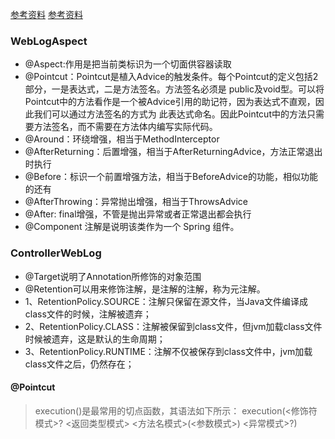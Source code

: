 [参考资料](https://www.ibm.com/developerworks/cn/java/j-spring-boot-aop-web-log-processing-and-distributed-locking/index.html)
[参考资料](https://blog.csdn.net/corbin_zhang/article/details/80576809)
### WebLogAspect
 * @Aspect:作用是把当前类标识为一个切面供容器读取
 * @Pointcut：Pointcut是植入Advice的触发条件。每个Pointcut的定义包括2部分，一是表达式，二是方法签名。方法签名必须是 public及void型。可以将Pointcut中的方法看作是一个被Advice引用的助记符，因为表达式不直观，因此我们可以通过方法签名的方式为 此表达式命名。因此Pointcut中的方法只需要方法签名，而不需要在方法体内编写实际代码。
 * @Around：环绕增强，相当于MethodInterceptor
 * @AfterReturning：后置增强，相当于AfterReturningAdvice，方法正常退出时执行
 * @Before：标识一个前置增强方法，相当于BeforeAdvice的功能，相似功能的还有
 * @AfterThrowing：异常抛出增强，相当于ThrowsAdvice
 * @After: final增强，不管是抛出异常或者正常退出都会执行
 * @Component 注解是说明该类作为一个 Spring 组件。
 
### ControllerWebLog
 * @Target说明了Annotation所修饰的对象范围
 * @Retention可以用来修饰注解，是注解的注解，称为元注解。
 * 1、RetentionPolicy.SOURCE：注解只保留在源文件，当Java文件编译成class文件的时候，注解被遗弃；
 * 2、RetentionPolicy.CLASS：注解被保留到class文件，但jvm加载class文件时候被遗弃，这是默认的生命周期；
 * 3、RetentionPolicy.RUNTIME：注解不仅被保存到class文件中，jvm加载class文件之后，仍然存在；
 
 #### @Pointcut
 > execution()是最常用的切点函数，其语法如下所示：
 execution(<修饰符模式>? <返回类型模式> <方法名模式>(<参数模式>) <异常模式>?)